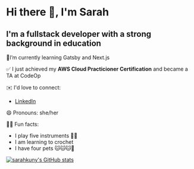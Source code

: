 
# Hi there 👋, I'm Sarah

## I'm a fullstack developer with a strong background in education

🌱I’m currently learning Gatsby and Next.js

✅ I just achieved my **AWS Cloud Practicioner Certification** and became a TA at CodeOp

✉️ I'd love to connect:

- [LinkedIn](https://www.linkedin.com/in/sarahkuny/)

😄 Pronouns: she/her

💃🏻 Fun facts:

- I play five instruments 🎻🎹
- I am learning to crochet
- I have four pets 🐱🐱🐱🐶

[![sarahkuny's GitHub stats](https://github-readme-stats.vercel.app/api?username=sarahkuny)](https://github.com/sarahkuny/github-readme-stats)

<!--
**sarahkuny/sarahkuny** is a ✨ _special_ ✨ repository because its `README.md` (this file) appears on your GitHub profile.

Here are some ideas to get you started:

- 🔭 I’m currently working on ...
- 🌱 I’m currently learning ...
- 👯 I’m looking to collaborate on ...
- 🤔 I’m looking for help with ...
- 💬 Ask me about ...
- 📫 How to reach me: ...
- 😄 Pronouns: ...
- ⚡ Fun fact: ...
-->
